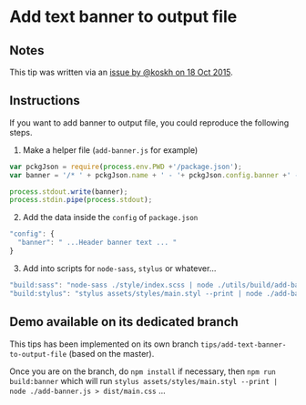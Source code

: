 # Add text banner to output file

## Notes

This tip was written via an [issue by @koskh on 18 Oct 2015](https://github.com/keithamus/npm-scripts-example/issues/31).

## Instructions

If you want to add banner to output file, you could reproduce the following steps.

1. Make a helper file (`add-banner.js` for example)
  ```javascript
  var pckgJson = require(process.env.PWD +'/package.json');
  var banner = '/* ' + pckgJson.name + ' - '+ pckgJson.config.banner +' - ' + new Date() + ' */\n';
  
  process.stdout.write(banner);
  process.stdin.pipe(process.stdout);
  ```
2. Add the data inside the `config` of `package.json`
  ```javascript
  "config": {
    "banner": " ...Header banner text ... "
  }
  ```
3. Add into scripts for `node-sass`, `stylus` or whatever...
  ```javascript
  "build:sass": "node-sass ./style/index.scss | node ./utils/build/add-banner.js > ./build/index.css",
  "build:stylus": "stylus assets/styles/main.styl --print | node ./add-banner.js > dist/main.css",
  ```

## Demo available on its dedicated branch

This tips has been implemented on its own branch `tips/add-text-banner-to-output-file` (based on the master).

Once you are on the branch, do `npm install` if necessary, then `npm run build:banner` which will run `stylus assets/styles/main.styl --print | node ./add-banner.js > dist/main.css` ...